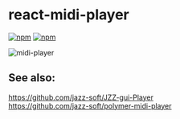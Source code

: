 # react-midi-player

[![npm](https://img.shields.io/npm/v/react-midi-player.svg)](https://www.npmjs.com/package/react-midi-player)
[![npm](https://img.shields.io/npm/dt/react-midi-player.svg)](https://www.npmjs.com/package/react-midi-player)

![midi-player](https://jazz-soft.github.io/img/midi-player.png)

## See also:
https://github.com/jazz-soft/JZZ-gui-Player  
https://github.com/jazz-soft/polymer-midi-player

